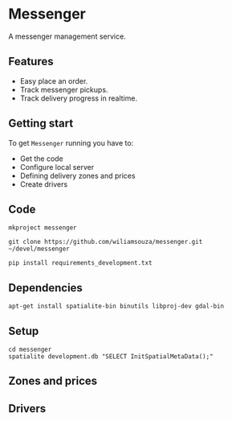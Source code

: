 Messenger
=========

A messenger management service.

Features
--------

* Easy place an order.
* Track messenger pickups.
* Track delivery progress in realtime.

Getting start
-------------

To get `Messenger` running you have to:

* Get the code
* Configure local server
* Defining delivery zones and prices
* Create drivers

Code
----

```
mkproject messenger
```

```
git clone https://github.com/wiliamsouza/messenger.git ~/devel/messenger
```

```
pip install requirements_development.txt
```

Dependencies
------------

```
apt-get install spatialite-bin binutils libproj-dev gdal-bin
```

Setup
-----

```
cd messenger
spatialite development.db "SELECT InitSpatialMetaData();"
```

Zones and prices
-----------------

Drivers
-------
